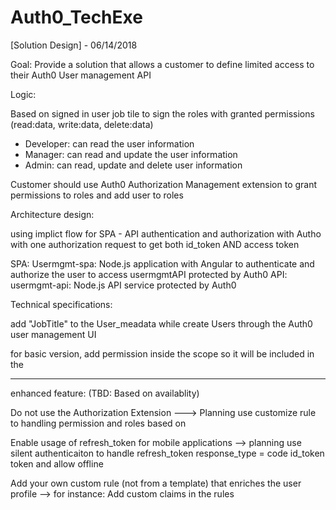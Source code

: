 # Auth0_TechExe


[Solution Design] - 06/14/2018


Goal: Provide a solution that allows a customer to define limited access to their Auth0 User management API

Logic:

Based on signed in user job tile to sign the roles with granted permissions (read:data, write:data, delete:data)

 - Developer: can read the user information
 - Manager:   can read and update the user information
 - Admin:     can read, update and delete user information

Customer should use Auth0 Authorization Management extension to grant permissions to roles and add user to roles


Architecture design:

using implict flow for SPA - API authentication and authorization with Autho with one authorization request to get both id_token AND access token  

SPA:   Usermgmt-spa:  Node.js application with Angular to authenticate and authorize the user to access usermgmtAPI protected by Auth0 
API:   usermgmt-api:  Node.js API service protected by Auth0

Technical specifications:


 add "JobTitle" to the User_meadata while create Users through the Auth0 user management UI

 for basic version, add permission inside the scope so it will be included in the  

******************************************************

enhanced feature: (TBD: Based on availablity)

Do not use the Authorization Extension ---> Planning use customize rule to handling permission and roles based on 

Enable usage of refresh_token for mobile applications --> planning use silent authenticaiton to handle refresh_token  response_type = code id_token token and allow offline

Add your own custom rule (not from a template) that enriches the user profile --> for instance: Add custom claims in the rules

